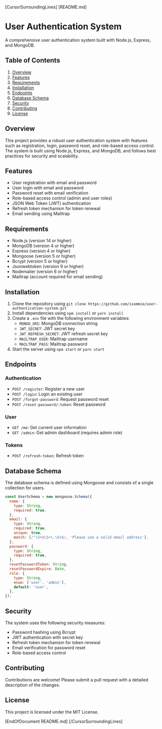 

[CursorSurroundingLines]
[README.md]
# User Authentication System

A comprehensive user authentication system built with Node.js, Express, and MongoDB.

## Table of Contents

1. [Overview](#overview)
2. [Features](#features)
3. [Requirements](#requirements)
4. [Installation](#installation)
5. [Endpoints](#endpoints)
6. [Database Schema](#database-schema)
7. [Security](#security)
8. [Contributing](#contributing)
9. [License](#license)

## Overview

This project provides a robust user authentication system with features such as registration, login, password reset, and role-based access control. The system is built using Node.js, Express, and MongoDB, and follows best practices for security and scalability.

## Features

* User registration with email and password
* User login with email and password
* Password reset with email verification
* Role-based access control (admin and user roles)
* JSON Web Token (JWT) authentication
* Refresh token mechanism for token renewal
* Email sending using Mailtrap

## Requirements

* Node.js (version 14 or higher)
* MongoDB (version 4 or higher)
* Express (version 4 or higher)
* Mongoose (version 5 or higher)
* Bcrypt (version 5 or higher)
* Jsonwebtoken (version 9 or higher)
* Nodemailer (version 6 or higher)
* Mailtrap (account required for email sending)

## Installation

1. Clone the repository using `git clone https://github.com/isommie/user-authentication-system.git`
2. Install dependencies using `npm install` or `yarn install`
3. Create a `.env` file with the following environment variables:
	* `MONGO_URI`: MongoDB connection string
	* `JWT_SECRET`: JWT secret key
	* `JWT_REFRESH_SECRET`: JWT refresh secret key
	* `MAILTRAP_USER`: Mailtrap username
	* `MAILTRAP_PASS`: Mailtrap password
4. Start the server using `npm start` or `yarn start`


## Endpoints

### Authentication

* `POST /register`: Register a new user
* `POST /login`: Login an existing user
* `POST /forgot-password`: Request password reset
* `POST /reset-password/:token`: Reset password

### User

* `GET /me`: Get current user information
* `GET /admin`: Get admin dashboard (requires admin role)

### Tokens

* `POST /refresh-token`: Refresh token

## Database Schema

The database schema is defined using Mongoose and consists of a single collection for users.

```javascript
const UserSchema = new mongoose.Schema({
  name: {
    type: String,
    required: true,
  },
  email: {
    type: String,
    required: true,
    unique: true,
    match: [/^\S+@\S+\.\S+$/, 'Please use a valid email address'],
  },
  password: {
    type: String,
    required: true,
  },
  resetPasswordToken: String,
  resetPasswordExpire: Date,
  role: {
    type: String,
    enum: ['user', 'admin'],
    default: 'user',
  },
});
```

## Security

The system uses the following security measures:

* Password hashing using Bcrypt
* JWT authentication with secret key
* Refresh token mechanism for token renewal
* Email verification for password reset
* Role-based access control


## Contributing

Contributions are welcome! Please submit a pull request with a detailed description of the changes.

## License

This project is licensed under the MIT License.

[EndOfDocument README.md]
[/CursorSurroundingLines]